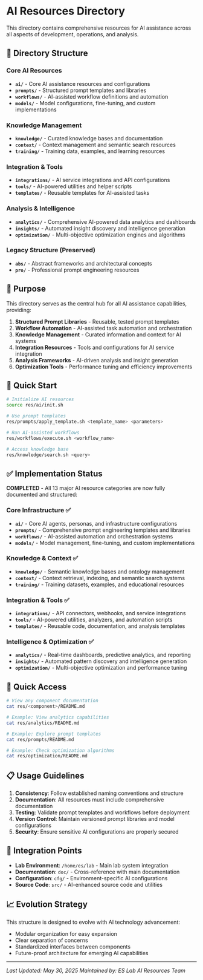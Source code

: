 # AI Resources Directory

This directory contains comprehensive resources for AI assistance across all aspects of development, operations, and analysis.

## 📂 Directory Structure

### Core AI Resources
- **`ai/`** - Core AI assistance resources and configurations
- **`prompts/`** - Structured prompt templates and libraries
- **`workflows/`** - AI-assisted workflow definitions and automation
- **`models/`** - Model configurations, fine-tuning, and custom implementations

### Knowledge Management
- **`knowledge/`** - Curated knowledge bases and documentation
- **`context/`** - Context management and semantic search resources
- **`training/`** - Training data, examples, and learning resources

### Integration & Tools
- **`integrations/`** - AI service integrations and API configurations
- **`tools/`** - AI-powered utilities and helper scripts
- **`templates/`** - Reusable templates for AI-assisted tasks

### Analysis & Intelligence
- **`analytics/`** - Comprehensive AI-powered data analytics and dashboards
- **`insights/`** - Automated insight discovery and intelligence generation
- **`optimization/`** - Multi-objective optimization engines and algorithms

### Legacy Structure (Preserved)
- **`abs/`** - Abstract frameworks and architectural concepts
- **`pro/`** - Professional prompt engineering resources

## 🎯 Purpose

This directory serves as the central hub for all AI assistance capabilities, providing:

1. **Structured Prompt Libraries** - Reusable, tested prompt templates
2. **Workflow Automation** - AI-assisted task automation and orchestration
3. **Knowledge Management** - Curated information and context for AI systems
4. **Integration Resources** - Tools and configurations for AI service integration
5. **Analysis Frameworks** - AI-driven analysis and insight generation
6. **Optimization Tools** - Performance tuning and efficiency improvements

## 🚀 Quick Start

```bash
# Initialize AI resources
source res/ai/init.sh

# Use prompt templates
res/prompts/apply_template.sh <template_name> <parameters>

# Run AI-assisted workflows
res/workflows/execute.sh <workflow_name>

# Access knowledge base
res/knowledge/search.sh <query>
```

## ✅ Implementation Status

**COMPLETED** - All 13 major AI resource categories are now fully documented and structured:

### Core Infrastructure ✅
- **`ai/`** - Core AI agents, personas, and infrastructure configurations
- **`prompts/`** - Comprehensive prompt engineering templates and libraries
- **`workflows/`** - AI-assisted automation and orchestration systems
- **`models/`** - Model management, fine-tuning, and custom implementations

### Knowledge & Context ✅
- **`knowledge/`** - Semantic knowledge bases and ontology management
- **`context/`** - Context retrieval, indexing, and semantic search systems
- **`training/`** - Training datasets, examples, and educational resources

### Integration & Tools ✅
- **`integrations/`** - API connectors, webhooks, and service integrations
- **`tools/`** - AI-powered utilities, analyzers, and automation scripts
- **`templates/`** - Reusable code, documentation, and analysis templates

### Intelligence & Optimization ✅
- **`analytics/`** - Real-time dashboards, predictive analytics, and reporting
- **`insights/`** - Automated pattern discovery and intelligence generation
- **`optimization/`** - Multi-objective optimization and performance tuning

## 🚀 Quick Access

```bash
# View any component documentation
cat res/<component>/README.md

# Example: View analytics capabilities
cat res/analytics/README.md

# Example: Explore prompt templates
cat res/prompts/README.md

# Example: Check optimization algorithms
cat res/optimization/README.md
```

## 📋 Usage Guidelines

1. **Consistency**: Follow established naming conventions and structure
2. **Documentation**: All resources must include comprehensive documentation
3. **Testing**: Validate prompt templates and workflows before deployment
4. **Version Control**: Maintain versioned prompt libraries and model configurations
5. **Security**: Ensure sensitive AI configurations are properly secured

## 🔗 Integration Points

- **Lab Environment**: `/home/es/lab` - Main lab system integration
- **Documentation**: `doc/` - Cross-reference with main documentation
- **Configuration**: `cfg/` - Environment-specific AI configurations
- **Source Code**: `src/` - AI-enhanced source code and utilities

## 📈 Evolution Strategy

This structure is designed to evolve with AI technology advancement:
- Modular organization for easy expansion
- Clear separation of concerns
- Standardized interfaces between components
- Future-proof architecture for emerging AI capabilities

---

*Last Updated: May 30, 2025*
*Maintained by: ES Lab AI Resources Team*

